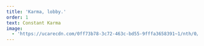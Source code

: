 ```yaml
---
title: 'Karma, lobby.'
order: 1
text: Constant Karma
image:
  - 'https://ucarecdn.com/0ff73b78-3c72-463c-bd55-9fffa3658391~1/nth/0/'
---
```


